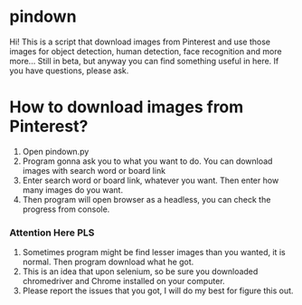 # pindown

Hi! This is a script that download images from Pinterest and use those images for object detection, human detection, face recognition and more more... Still in beta, but anyway you can find something useful in here. If you have questions, please ask.

# How to download images from Pinterest? #

1. Open pindown.py
2. Program gonna ask you to what you want to do. You can download images with search word or board link
3. Enter search word or board link, whatever you want. Then enter how many images do you want.
4. Then program will open browser as a headless, you can check the progress from console.

### Attention Here PLS ### 

1. Sometimes program might be find lesser images than you wanted, it is normal. Then program download what he got.
2. This is an idea that upon selenium, so be sure you downloaded chromedriver and Chrome installed on your computer.
3. Please report the issues that you got, I will do my best for figure this out.



